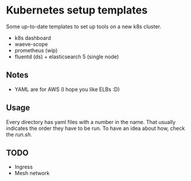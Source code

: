# Kubernetes setup templates

Some up-to-date templates to set up tools on a new k8s cluster.

- k8s dashboard
- waeve-scope
- prometheus (wip)
- fluentd (ds) + elasticsearch 5 (single node)

## Notes

- YAML are for AWS (I hope you like ELBs :D)

## Usage

Every directory has yaml files with a number in the name.
That usually indicates the order they have to be run.
To have an idea about how, check the _run.sh_.

## TODO

- Ingress
- Mesh network
